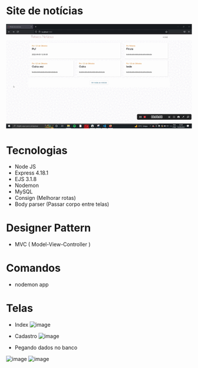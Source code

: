 # Site de notícias

<img src="https://github.com/acebeR/curso_node_js/blob/main/img/gif.gif?raw=true"   alt=""/>

# Tecnologias
- Node JS
- Express 4.18.1
- EJS 3.1.8
- Nodemon
- MySQL
- Consign (Melhorar rotas)
- Body parser (Passar corpo entre telas)
# Designer Pattern 
- MVC ( Model-View-Controller )
# Comandos
- nodemon app

# Telas
- Index
![image](https://user-images.githubusercontent.com/33354360/189710075-a66d4039-9e7a-46f1-b301-c42f3cdeb719.png)

- Cadastro
![image](https://user-images.githubusercontent.com/33354360/189710110-4f577c13-2da8-4ee6-9a29-7ee640c10017.png)


- Pegando dados no banco

![image](https://user-images.githubusercontent.com/33354360/189508931-a2ab563e-3e23-44e7-84d2-6362859a466c.png)
![image](https://user-images.githubusercontent.com/33354360/189508972-2e4ad660-e9c7-4dfa-8070-1c96b8891c8f.png)

